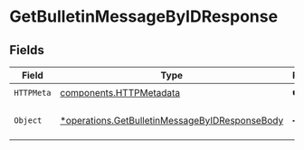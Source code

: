 # GetBulletinMessageByIDResponse


## Fields

| Field                                                                                                           | Type                                                                                                            | Required                                                                                                        | Description                                                                                                     |
| --------------------------------------------------------------------------------------------------------------- | --------------------------------------------------------------------------------------------------------------- | --------------------------------------------------------------------------------------------------------------- | --------------------------------------------------------------------------------------------------------------- |
| `HTTPMeta`                                                                                                      | [components.HTTPMetadata](../../models/components/httpmetadata.md)                                              | :heavy_check_mark:                                                                                              | N/A                                                                                                             |
| `Object`                                                                                                        | [*operations.GetBulletinMessageByIDResponseBody](../../models/operations/getbulletinmessagebyidresponsebody.md) | :heavy_minus_sign:                                                                                              | a list of BulletinMessage objects                                                                               |